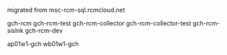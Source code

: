 migrated from msc-rcm-sql.rcmcloud.net

gch-rcm
gch-rcm-test
gch-rcm-collector
gch-rcm-collector-test
gch-rcm-sislnk
gch-rcm-dev

ap01w1-gch
wb01w1-gch
